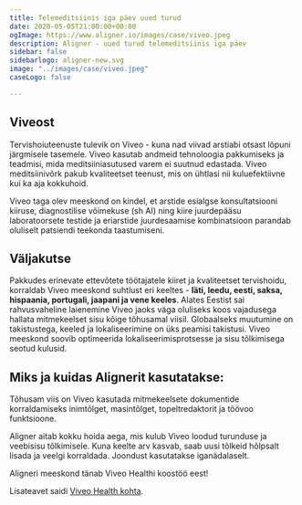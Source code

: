 ```yaml
---
title: Telemeditsiinis iga päev uued turud
date: 2020-05-05T21:00:00+00:00
ogImage: https://www.aligner.io/images/case/viveo.jpeg
description: Aligner - uued turud telemeditsiinis iga päev
sidebar: false
sidebarlogo: aligner-new.svg
image: "../images/case/viveo.jpeg"
caseLogo: false

---
```

## Viveost

Tervishoiuteenuste tulevik on Viveo - kuna nad viivad arstiabi otsast lõpuni järgmisele tasemele. Viveo kasutab andmeid tehnoloogia pakkumiseks ja teadmisi, mida meditsiiniasutused varem ei suutnud edastada. Viveo meditsiinivõrk pakub kvaliteetset teenust, mis on ühtlasi nii kuluefektiivne kui ka aja kokkuhoid.

Viveo taga olev meeskond on kindel, et arstide esialgse konsultatsiooni kiiruse, diagnostilise võimekuse (sh AI) ning kiire juurdepääsu laboratoorsete testide ja eriarstide juurdesaamise kombinatsioon parandab oluliselt patsiendi teekonda taastumiseni.

## Väljakutse

Pakkudes erinevate ettevõtete töötajatele kiiret ja kvaliteetset tervishoidu, korraldab Viveo meeskond suhtlust eri keeltes - **läti, leedu, eesti, saksa, hispaania, portugali, jaapani ja vene keeles**. Alates Eestist sai rahvusvaheline laienemine Viveo jaoks väga oluliseks koos vajadusega hallata mitmekeelset sisu kõige tõhusamal viisil. Globaalseks muutumine on takistustega, keeled ja lokaliseerimine on üks peamisi takistusi. Viveo meeskond soovib optimeerida lokaliseerimisprotsesse ja sisu tõlkimisega seotud kulusid.

## Miks ja kuidas Alignerit kasutatakse:

Tõhusam viis on Viveo kasutada mitmekeelsete dokumentide korraldamiseks inimtõlget, masintõlget, topeltredaktorit ja töövoo funktsioone.

Aligner aitab kokku hoida aega, mis kulub Viveo loodud turunduse ja veebisisu tõlkimisele. Kuna keelte arv kasvab, saab uusi tõlkeid hõlpsalt lisada ja veelgi korraldada. Joondust kasutatakse iganädalaselt.

Aligneri meeskond tänab Viveo Healthi koostöö eest!

Lisateavet saidi [Viveo Health kohta](https://viveohealth.com/ "Viveo Health").
